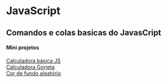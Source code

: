 # JavaScript

## Comandos e colas basicas do JavasCript

#### Mini projetos

<a href="https://cdpn.io/pen/debug/abazEwL?authentication_hash=PNAvYybaWQZr">Calculadora básica JS</a> <br>
<a href="https://cdpn.io/pen/debug/GRXgmgR?authentication_hash=DqrDdGDBpqOr">Calculadora Gorjeta</a> <br>
<a href="https://cdpn.io/pen/debug/GRXZzzz?authentication_hash=LDMmdOoVeadk">Cor de fundo aleatório</a>
